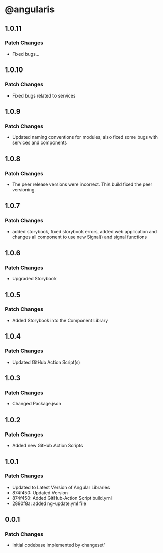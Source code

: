 # @angularis

## 1.0.11

### Patch Changes

- Fixed bugs...

## 1.0.10

### Patch Changes

- Fixed bugs related to services

## 1.0.9

### Patch Changes

- Updated naming conventions for modules; also fixed some bugs with services and components

## 1.0.8

### Patch Changes

- The peer release versions were incorrect. This build fixed the peer versioning.

## 1.0.7

### Patch Changes

- added storybook, fixed storybook errors, added web application and changes all component to use new Signal() and signal functions

## 1.0.6

### Patch Changes

- Upgraded Storybook

## 1.0.5

### Patch Changes

- Added Storybook into the Component Library

## 1.0.4

### Patch Changes

- Updated GitHub Action Script(s)

## 1.0.3

### Patch Changes

- Changed Package.json

## 1.0.2

### Patch Changes

- Added new GitHub Action Scripts

## 1.0.1

### Patch Changes

- Updated to Latest Version of Angular Libraries
- 874f450: Updated Version
- 874f450: Added GitHub-Action Script build.yml
- 2890f8a: added ng-update.yml file

## 0.0.1

### Patch Changes

- Initial codebase implemented by changeset"
